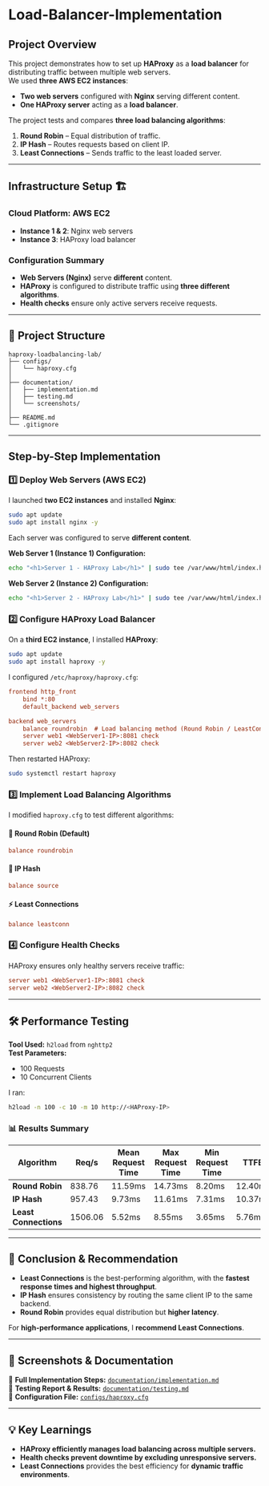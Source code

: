 # Load-Balancer-Implementation

## **Project Overview**  
This project demonstrates how to set up **HAProxy** as a **load balancer** for distributing traffic between multiple web servers.  
We used **three AWS EC2 instances**:  
- **Two web servers** configured with **Nginx** serving different content.  
- **One HAProxy server** acting as a **load balancer**.  

The project tests and compares **three load balancing algorithms**:  
1. **Round Robin** – Equal distribution of traffic.  
2. **IP Hash** – Routes requests based on client IP.  
3. **Least Connections** – Sends traffic to the least loaded server.  

---

## **Infrastructure Setup 🏗️**  
### **Cloud Platform:** AWS EC2  
- **Instance 1 & 2**: Nginx web servers  
- **Instance 3**: HAProxy load balancer  

### **Configuration Summary**  
- **Web Servers (Nginx)** serve **different** content.  
- **HAProxy** is configured to distribute traffic using **three different algorithms**.  
- **Health checks** ensure only active servers receive requests.  

---

## **📂 Project Structure**  
```
haproxy-loadbalancing-lab/
├── configs/
│   └── haproxy.cfg
│
├── documentation/
│   ├── implementation.md
│   ├── testing.md
│   └── screenshots/
│
├── README.md
└── .gitignore
```

---

## **Step-by-Step Implementation**  
### **1️⃣ Deploy Web Servers (AWS EC2)**
I launched **two EC2 instances** and installed **Nginx**:  
```bash
sudo apt update
sudo apt install nginx -y
```
Each server was configured to serve **different content**.  

**Web Server 1 (Instance 1) Configuration:**
```bash
echo "<h1>Server 1 - HAProxy Lab</h1>" | sudo tee /var/www/html/index.html
```
**Web Server 2 (Instance 2) Configuration:**
```bash
echo "<h1>Server 2 - HAProxy Lab</h1>" | sudo tee /var/www/html/index.html
```

### **2️⃣ Configure HAProxy Load Balancer**  
On a **third EC2 instance**, I installed **HAProxy**:  
```bash
sudo apt update
sudo apt install haproxy -y
```

I configured `/etc/haproxy/haproxy.cfg`:
```cfg
frontend http_front
    bind *:80
    default_backend web_servers

backend web_servers
    balance roundrobin  # Load balancing method (Round Robin / LeastConn / IP Hash)
    server web1 <WebServer1-IP>:8081 check
    server web2 <WebServer2-IP>:8082 check
```
Then restarted HAProxy:
```bash
sudo systemctl restart haproxy
```

### **3️⃣ Implement Load Balancing Algorithms**  
I modified `haproxy.cfg` to test different algorithms:

#### **🔄 Round Robin (Default)**
```cfg
balance roundrobin
```

#### **📌 IP Hash**
```cfg
balance source
```

#### **⚡ Least Connections**
```cfg
balance leastconn
```

### **4️⃣ Configure Health Checks**
HAProxy ensures only healthy servers receive traffic:
```cfg
server web1 <WebServer1-IP>:8081 check
server web2 <WebServer2-IP>:8082 check
```

---

## **🛠️ Performance Testing**  
**Tool Used:** `h2load` from `nghttp2`  
**Test Parameters:**  
- 100 Requests  
- 10 Concurrent Clients  

I ran:
```bash
h2load -n 100 -c 10 -m 10 http://<HAProxy-IP>
```

### **📊 Results Summary**
| Algorithm         | Req/s   | Mean Request Time | Max Request Time | Min Request Time | TTFB  |
|-----------------|--------|------------------|------------------|------------------|------|
| **Round Robin**     | 838.76  | 11.59ms          | 14.73ms          | 8.20ms           | 12.40ms |
| **IP Hash**         | 957.43  | 9.73ms           | 11.61ms          | 7.31ms           | 10.37ms |
| **Least Connections** | 1506.06 | 5.52ms           | 8.55ms           | 3.65ms           | 5.76ms |

---

## **📌 Conclusion & Recommendation**  
- **Least Connections** is the best-performing algorithm, with the **fastest response times and highest throughput**.  
- **IP Hash** ensures consistency by routing the same client IP to the same backend.  
- **Round Robin** provides equal distribution but **higher latency**.  

For **high-performance applications**, I **recommend Least Connections**.  

---

## **📸 Screenshots & Documentation**  
📂 **Full Implementation Steps:** [`documentation/implementation.md`](./documentation/implementation.md)  
📂 **Testing Report & Results:** [`documentation/testing.md`](./documentation/testing.md)  
📂 **Configuration File:** [`configs/haproxy.cfg`](./configs/haproxy.cfg)  

---

## **💡 Key Learnings**
- **HAProxy efficiently manages load balancing across multiple servers.**  
- **Health checks prevent downtime by excluding unresponsive servers.**  
- **Least Connections** provides the best efficiency for **dynamic traffic environments**.  
